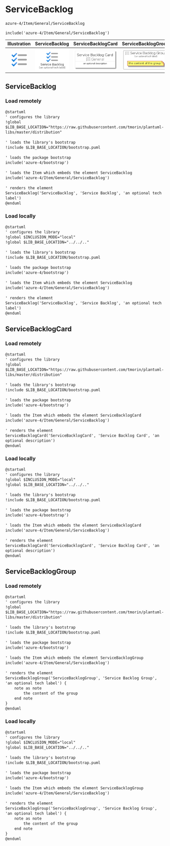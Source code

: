 # ServiceBacklog


```text
azure-4/Item/General/ServiceBacklog
```

```text
include('azure-4/Item/General/ServiceBacklog')
```



| Illustration | ServiceBacklog | ServiceBacklogCard | ServiceBacklogGroup |
| :---: | :---: | :---: | :---: |
| ![illustration for Illustration](../../../azure-4/Item/General/ServiceBacklog.png) | ![illustration for ServiceBacklog](../../../azure-4/Item/General/ServiceBacklog.Local.png) | ![illustration for ServiceBacklogCard](../../../azure-4/Item/General/ServiceBacklogCard.Local.png) | ![illustration for ServiceBacklogGroup](../../../azure-4/Item/General/ServiceBacklogGroup.Local.png) |




## ServiceBacklog

### Load remotely
```plantuml
@startuml
' configures the library
!global $LIB_BASE_LOCATION="https://raw.githubusercontent.com/tmorin/plantuml-libs/master/distribution"

' loads the library's bootstrap
!include $LIB_BASE_LOCATION/bootstrap.puml

' loads the package bootstrap
include('azure-4/bootstrap')

' loads the Item which embeds the element ServiceBacklog
include('azure-4/Item/General/ServiceBacklog')

' renders the element
ServiceBacklog('ServiceBacklog', 'Service Backlog', 'an optional tech label')
@enduml
```

### Load locally
```plantuml
@startuml
' configures the library
!global $INCLUSION_MODE="local"
!global $LIB_BASE_LOCATION="../../.."

' loads the library's bootstrap
!include $LIB_BASE_LOCATION/bootstrap.puml

' loads the package bootstrap
include('azure-4/bootstrap')

' loads the Item which embeds the element ServiceBacklog
include('azure-4/Item/General/ServiceBacklog')

' renders the element
ServiceBacklog('ServiceBacklog', 'Service Backlog', 'an optional tech label')
@enduml
```

## ServiceBacklogCard

### Load remotely
```plantuml
@startuml
' configures the library
!global $LIB_BASE_LOCATION="https://raw.githubusercontent.com/tmorin/plantuml-libs/master/distribution"

' loads the library's bootstrap
!include $LIB_BASE_LOCATION/bootstrap.puml

' loads the package bootstrap
include('azure-4/bootstrap')

' loads the Item which embeds the element ServiceBacklogCard
include('azure-4/Item/General/ServiceBacklog')

' renders the element
ServiceBacklogCard('ServiceBacklogCard', 'Service Backlog Card', 'an optional description')
@enduml
```

### Load locally
```plantuml
@startuml
' configures the library
!global $INCLUSION_MODE="local"
!global $LIB_BASE_LOCATION="../../.."

' loads the library's bootstrap
!include $LIB_BASE_LOCATION/bootstrap.puml

' loads the package bootstrap
include('azure-4/bootstrap')

' loads the Item which embeds the element ServiceBacklogCard
include('azure-4/Item/General/ServiceBacklog')

' renders the element
ServiceBacklogCard('ServiceBacklogCard', 'Service Backlog Card', 'an optional description')
@enduml
```

## ServiceBacklogGroup

### Load remotely
```plantuml
@startuml
' configures the library
!global $LIB_BASE_LOCATION="https://raw.githubusercontent.com/tmorin/plantuml-libs/master/distribution"

' loads the library's bootstrap
!include $LIB_BASE_LOCATION/bootstrap.puml

' loads the package bootstrap
include('azure-4/bootstrap')

' loads the Item which embeds the element ServiceBacklogGroup
include('azure-4/Item/General/ServiceBacklog')

' renders the element
ServiceBacklogGroup('ServiceBacklogGroup', 'Service Backlog Group', 'an optional tech label') {
    note as note
        the content of the group
    end note
}
@enduml
```

### Load locally
```plantuml
@startuml
' configures the library
!global $INCLUSION_MODE="local"
!global $LIB_BASE_LOCATION="../../.."

' loads the library's bootstrap
!include $LIB_BASE_LOCATION/bootstrap.puml

' loads the package bootstrap
include('azure-4/bootstrap')

' loads the Item which embeds the element ServiceBacklogGroup
include('azure-4/Item/General/ServiceBacklog')

' renders the element
ServiceBacklogGroup('ServiceBacklogGroup', 'Service Backlog Group', 'an optional tech label') {
    note as note
        the content of the group
    end note
}
@enduml
```

